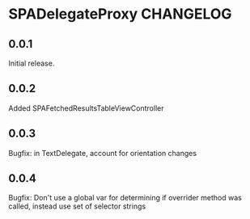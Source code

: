 # SPADelegateProxy CHANGELOG

## 0.0.1

Initial release.

## 0.0.2

Added SPAFetchedResultsTableViewController

## 0.0.3

Bugfix: in TextDelegate, account for orientation changes

## 0.0.4

Bugfix: Don't use a global var for determining if overrider method was called, instead use set of selector strings
